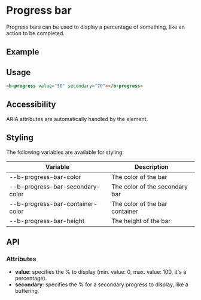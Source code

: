 # Progress bar

Progress bars can be used to display a percentage of something, like an action to be completed.

## Example
<div class="element-demo" id="example1"></div>
<div class="element-demo" id="example2"></div>

## Usage

``` html
<b-progress value="50" secondary="70"></b-progress>
```

## Accessibility

ARIA attributes are automatically handled by the element.

## Styling
The following variables are available for styling:

| Variable                         | Description                    |
|----------------------------------|--------------------------------|
| --b-progress-bar-color           | The color of the bar           |
| --b-progress-bar-secondary-color | The color of the secondary bar |
| --b-progress-bar-container-color | The color of the bar container |
| --b-progress-bar-height          | The height of the bar          |

## API

### Attributes
- __value__: specifies the % to display (min. value: 0, max. value: 100, it's a percentage).
- __secondary__: specifies the % for a secondary progress to display, like a buffering.